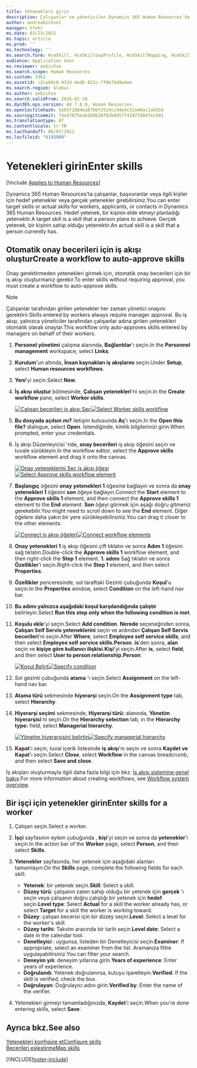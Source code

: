 ```yaml
---
title: Yetenekleri girin
description: Çalışanlar ve yöneticiler Dynamics 365 Human Resources'da yetenek girebilir.
author: andreabichsel
manager: tfehr
ms.date: 03/23/2021
ms.topic: article
ms.prod: ''
ms.technology: ''
ms.search.form: HcmSkill, HcmSkillGapProfile, HcmSkillMapping, HcmSkillType, HcmEmployeeDevelopmentWorkspace
audience: Application User
ms.reviewer: anbichse
ms.search.scope: Human Resources
ms.custom: 3361
ms.assetid: c2ce94c0-933d-4edb-822c-7f0e7b49e4ee
ms.search.region: Global
ms.author: anbichse
ms.search.validFrom: 2016-02-28
ms.dyn365.ops.version: AX 7.0.0, Human Resources
ms.openlocfilehash: 5a65f1884ea87bbf2519cc94e4c52a40ac1a91bd
ms.sourcegitcommit: 74e47075eab2b0b28f82b0d57f439719847ecb01
ms.translationtype: HT
ms.contentlocale: tr-TR
ms.lasthandoff: 06/07/2021
ms.locfileid: "6193989"
---
```

# <a name="enter-skills"></a><span data-ttu-id="2b380-103">Yetenekleri girin</span><span class="sxs-lookup"><span data-stu-id="2b380-103">Enter skills</span></span>

[!include [Applies to Human Resources](../includes/applies-to-hr.md)]

<span data-ttu-id="2b380-104">Dynamics 365 Human Resources'ta çalışanlar, başvuranlar veya ilgili kişiler için hedef yetenekler veya gerçek yetenekler girebilirsiniz.</span><span class="sxs-lookup"><span data-stu-id="2b380-104">You can enter target skills or actual skills for workers, applicants, or contacts in Dynamics 365 Human Resources.</span></span> <span data-ttu-id="2b380-105">Hedef yetenek, bir kişinin elde etmeyi planladığı yetenektir.</span><span class="sxs-lookup"><span data-stu-id="2b380-105">A target skill is a skill that a person plans to achieve.</span></span> <span data-ttu-id="2b380-106">Gerçek yetenek, bir kişinin sahip olduğu yetenektir.</span><span class="sxs-lookup"><span data-stu-id="2b380-106">An actual skill is a skill that a person currently has.</span></span>

## <a name="create-a-workflow-to-auto-approve-skills"></a><span data-ttu-id="2b380-107">Otomatik onay becerileri için iş akışı oluştur</span><span class="sxs-lookup"><span data-stu-id="2b380-107">Create a workflow to auto-approve skills</span></span>

<span data-ttu-id="2b380-108">Onay gerektirmeden yetenekleri girmek için, otomatik onay becerileri için bir iş akışı oluşturmanız gerekir.</span><span class="sxs-lookup"><span data-stu-id="2b380-108">To enter skills without requiring approval, you must create a workflow to auto-approve skills.</span></span>

> [!NOTE]
> <span data-ttu-id="2b380-109">Çalışanlar tarafından girilen yetenekler her zaman yönetici onayını gerektirir.</span><span class="sxs-lookup"><span data-stu-id="2b380-109">Skills entered by workers always require manager approval.</span></span> <span data-ttu-id="2b380-110">Bu iş akışı, yalnızca yöneticiler tarafından çalışanlar adına girilen yetenekleri otomatik olarak onaylar.</span><span class="sxs-lookup"><span data-stu-id="2b380-110">This workflow only auto-approves skills entered by managers on behalf of their workers.</span></span>

1. <span data-ttu-id="2b380-111">**Personel yönetimi** çalışma alanında, **Bağlantılar**'ı seçin.</span><span class="sxs-lookup"><span data-stu-id="2b380-111">In the **Personnel management** workspace, select **Links**.</span></span>

2. <span data-ttu-id="2b380-112">**Kurulum**'un altında, **İnsan kaynakları iş akışlarını** seçin.</span><span class="sxs-lookup"><span data-stu-id="2b380-112">Under **Setup**, select **Human resources workflows**.</span></span>

3. <span data-ttu-id="2b380-113">**Yeni**'yi seçin.</span><span class="sxs-lookup"><span data-stu-id="2b380-113">Select **New**.</span></span>

4. <span data-ttu-id="2b380-114">**İş akışı oluştur** bölmesinde, **Çalışan yetenekleri**'ni seçin.</span><span class="sxs-lookup"><span data-stu-id="2b380-114">In the **Create workflow** pane, select **Worker skills**.</span></span>

   <span data-ttu-id="2b380-115">[![Çalışan becerileri iş akışı Seç](media/hr-develop-skills-new-workflow.png)](media/hr-develop-skills-new-workflow.png)</span><span class="sxs-lookup"><span data-stu-id="2b380-115">[![Select Worker skills workflow](media/hr-develop-skills-new-workflow.png)](media/hr-develop-skills-new-workflow.png)</span></span>

5. <span data-ttu-id="2b380-116">**Bu dosyada açılsın mı?** iletişim kutusunda **Aç**'ı seçin.</span><span class="sxs-lookup"><span data-stu-id="2b380-116">In the **Open this file?** dialogue, select **Open**.</span></span> <span data-ttu-id="2b380-117">İstendiğinde, kimlik bilgilerinizi girin.</span><span class="sxs-lookup"><span data-stu-id="2b380-117">When prompted, enter your credentials.</span></span>

6. <span data-ttu-id="2b380-118">İş akışı Düzenleyicisi 'nde, **onay becerileri** iş akışı öğesini seçin ve tuvale sürükleyin.</span><span class="sxs-lookup"><span data-stu-id="2b380-118">In the workflow editor, select the **Approve skills** workflow element and drag it onto the canvas.</span></span>

   <span data-ttu-id="2b380-119">[![Onay yeteneklerini Seç iş akışı öğesi](media/hr-develop-skills-element.png)](media/hr-develop-skills-element.png)</span><span class="sxs-lookup"><span data-stu-id="2b380-119">[![Select Approve skills workflow element](media/hr-develop-skills-element.png)](media/hr-develop-skills-element.png)</span></span>

7. <span data-ttu-id="2b380-120">**Başlangıç** öğesini **onay yetenekleri 1** öğesine bağlayın ve sonra da **onay yetenekleri 1** öğesini **son** öğeye bağlayın.</span><span class="sxs-lookup"><span data-stu-id="2b380-120">Connect the **Start** element to the **Approve skills 1** element, and then connect the **Approve skills 1** element to the **End** element.</span></span> <span data-ttu-id="2b380-121">**Son** öğeyi görmek için aşağı doğru gitmeniz gerekebilir.</span><span class="sxs-lookup"><span data-stu-id="2b380-121">You might need to scroll down to see the **End** element.</span></span> <span data-ttu-id="2b380-122">Diğer öğelere daha yakın bir yere sürükleyebilirsiniz.</span><span class="sxs-lookup"><span data-stu-id="2b380-122">You can drag it closer to the other elements.</span></span>

   <span data-ttu-id="2b380-123">[![Connect iş akışı öğeleri](media/hr-develop-skills-connect-elements.png)](media/hr-develop-skills-connect-elements.png)</span><span class="sxs-lookup"><span data-stu-id="2b380-123">[![Connect workflow elements](media/hr-develop-skills-connect-elements.png)](media/hr-develop-skills-connect-elements.png)</span></span>

8. <span data-ttu-id="2b380-124">**Onay yetenekleri 1** iş akışı öğesini çift tıklatın ve sonra **Adım 1** öğesini sağ tıklatın.</span><span class="sxs-lookup"><span data-stu-id="2b380-124">Double-click the **Approve skills 1** workflow element, and then right-click the **Step 1** element.</span></span> <span data-ttu-id="2b380-125">**1. adımı** Sağ tıklatın ve sonra **Özellikler**'i seçin.</span><span class="sxs-lookup"><span data-stu-id="2b380-125">Right-click the **Step 1** element, and then select **Properties**.</span></span>

9. <span data-ttu-id="2b380-126">**Özellikler** penceresinde, sol taraftaki Gezinti çubuğunda **Koşul**'u seçin.</span><span class="sxs-lookup"><span data-stu-id="2b380-126">In the **Properties** window, select **Condition** on the left-hand nav bar.</span></span>

10. <span data-ttu-id="2b380-127">**Bu adımı yalnızca aşağıdaki koşul karşılandığında çalıştır** belirleyin.</span><span class="sxs-lookup"><span data-stu-id="2b380-127">Select **Run this step only when the following condition is met**.</span></span>

11. <span data-ttu-id="2b380-128">**Koşulu ekle**'yi seçin.</span><span class="sxs-lookup"><span data-stu-id="2b380-128">Select **Add condition**.</span></span> <span data-ttu-id="2b380-129">**Nerede** seçeneğinden sonra, **Çalışan Self Servis yeteneklerini** seçin ve ardından **Çalışan Self Servis becerileri**'ni seçin.</span><span class="sxs-lookup"><span data-stu-id="2b380-129">After **Where**, select **Employee self service skills**, and then select **Employee self service skills.Person**.</span></span> <span data-ttu-id="2b380-130">**is**'den sonra, **alan** seçin ve **kişiye göre kullanıcı ilişkisi.Kişi**'yi seçin.</span><span class="sxs-lookup"><span data-stu-id="2b380-130">After **is**, select **field**, and then select **User to person relationship.Person**.</span></span>

    <span data-ttu-id="2b380-131">[![Koşul Belirt](media/hr-develop-skills-condition.png)](media/hr-develop-skills-condition.png)</span><span class="sxs-lookup"><span data-stu-id="2b380-131">[![Specify condition](media/hr-develop-skills-condition.png)](media/hr-develop-skills-condition.png)</span></span>

12. <span data-ttu-id="2b380-132">Sol gezinti çubuğunda **atama** 'ı seçin.</span><span class="sxs-lookup"><span data-stu-id="2b380-132">Select **Assignment** on the left-hand nav bar.</span></span>

13. <span data-ttu-id="2b380-133">**Atama türü** sekmesinde **hiyerarşi** seçin.</span><span class="sxs-lookup"><span data-stu-id="2b380-133">On the **Assignment type** tab, select **Hierarchy**.</span></span>

14. <span data-ttu-id="2b380-134">**Hiyerarşi seçimi** sekmesinde, **Hiyerarşi türü:** alanında, **Yönetim hiyerarşisi**'ni seçin.</span><span class="sxs-lookup"><span data-stu-id="2b380-134">On the **Hierarchy selection** tab, in the **Hierarchy type:** field, select **Managerial hierarchy**.</span></span>

    <span data-ttu-id="2b380-135">[![Yönetim hiyerarşisini belirtin](media/hr-develop-skills-hierarchy.png)](media/hr-develop-skills-hierarchy.png)</span><span class="sxs-lookup"><span data-stu-id="2b380-135">[![Specify managerial hierarchy](media/hr-develop-skills-hierarchy.png)](media/hr-develop-skills-hierarchy.png)</span></span>

15. <span data-ttu-id="2b380-136">**Kapat**'ı seçin, tuval içerik listesinde **iş akışı**'nı seçin ve sonra **Kaydet ve Kapat**'ı seçin.</span><span class="sxs-lookup"><span data-stu-id="2b380-136">Select **Close**, select **Workflow** in the canvas breadcrumb, and then select **Save and close**.</span></span>

<span data-ttu-id="2b380-137">İş akışları oluşturmayla ilgili daha fazla bilgi için bkz. [İş akışı sistemine genel bakış](../fin-ops-core/fin-ops/organization-administration/overview-workflow-system.md?toc=/dynamics365/human-resources/toc.json).</span><span class="sxs-lookup"><span data-stu-id="2b380-137">For more information about creating workflows, see [Workflow system overview](../fin-ops-core/fin-ops/organization-administration/overview-workflow-system.md?toc=/dynamics365/human-resources/toc.json).</span></span>

## <a name="enter-skills-for-a-worker"></a><span data-ttu-id="2b380-138">Bir işçi için yetenekler girin</span><span class="sxs-lookup"><span data-stu-id="2b380-138">Enter skills for a worker</span></span>

1. <span data-ttu-id="2b380-139">Çalışan seçin.</span><span class="sxs-lookup"><span data-stu-id="2b380-139">Select a worker.</span></span>

2. <span data-ttu-id="2b380-140">**İşçi** sayfasının eylem çubuğunda , **kişi**'yi seçin ve sonra da **yetenekler**'i seçin.</span><span class="sxs-lookup"><span data-stu-id="2b380-140">In the action bar of the **Worker** page, select **Person**, and then select **Skills**.</span></span>

3. <span data-ttu-id="2b380-141">**Yetenekler** sayfasında, her yetenek için aşağıdaki alanları tamamlayın:</span><span class="sxs-lookup"><span data-stu-id="2b380-141">On the **Skills** page, complete the following fields for each skill:</span></span>

   - <span data-ttu-id="2b380-142">**Yetenek**: bir yetenek seçin.</span><span class="sxs-lookup"><span data-stu-id="2b380-142">**Skill**: Select a skill.</span></span>
   - <span data-ttu-id="2b380-143">**Düzey türü**: çalışanın zaten sahip olduğu bir yetenek için **gerçek** 'ı seçin veya çalışanın doğru çalıştığı bir yetenek için **hedef** seçin.</span><span class="sxs-lookup"><span data-stu-id="2b380-143">**Level type**: Select **Actual** for a skill the worker already has, or select **Target** for a skill the worker is working toward.</span></span>
   - <span data-ttu-id="2b380-144">**Düzey**: çalışan becerisi için bir düzey seçin.</span><span class="sxs-lookup"><span data-stu-id="2b380-144">**Level**: Select a level for the worker's skill.</span></span>
   - <span data-ttu-id="2b380-145">**Düzey tarihi**: Takvim aracında bir tarih seçin.</span><span class="sxs-lookup"><span data-stu-id="2b380-145">**Level date**: Select a date in the calendar tool.</span></span>
   - <span data-ttu-id="2b380-146">**Denetleyici** : uygunsa, listeden bir Denetleyicisi seçin.</span><span class="sxs-lookup"><span data-stu-id="2b380-146">**Examiner**: If appropriate, select an examiner from the list.</span></span> <span data-ttu-id="2b380-147">Aramanıza filtre uygulayabilirsiniz.</span><span class="sxs-lookup"><span data-stu-id="2b380-147">You can filter your search.</span></span>
   - <span data-ttu-id="2b380-148">**Deneyim yılı**: deneyim yıllarına girin.</span><span class="sxs-lookup"><span data-stu-id="2b380-148">**Years of experience**: Enter years of experience.</span></span>
   - <span data-ttu-id="2b380-149">**Doğrulandı**: Yetenek doğrulanırsa, kutuyu işaretleyin.</span><span class="sxs-lookup"><span data-stu-id="2b380-149">**Verified**: If the skill is verified, check the box.</span></span>
   - <span data-ttu-id="2b380-150">**Doğrulayan**: Doğrulayıcı adını girin.</span><span class="sxs-lookup"><span data-stu-id="2b380-150">**Verified by**: Enter the name of the verifier.</span></span>

4. <span data-ttu-id="2b380-151">Yetenekleri girmeyi tamamladığınızda, **Kaydet**'i seçin.</span><span class="sxs-lookup"><span data-stu-id="2b380-151">When you're done entering skills, select **Save**.</span></span>

## <a name="see-also"></a><span data-ttu-id="2b380-152">Ayrıca bkz.</span><span class="sxs-lookup"><span data-stu-id="2b380-152">See also</span></span>

[<span data-ttu-id="2b380-153">Yetenekleri konfigüre et</span><span class="sxs-lookup"><span data-stu-id="2b380-153">Configure skills</span></span>](hr-develop-skills.md)<br>
[<span data-ttu-id="2b380-154">Becerileri eşleştirme</span><span class="sxs-lookup"><span data-stu-id="2b380-154">Map skills</span></span>](hr-develop-map-skills.md)

[!INCLUDE[footer-include](../includes/footer-banner.md)]